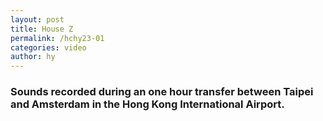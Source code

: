 ```yaml
---
layout: post
title: House Z
permalink: /hchy23-01
categories: video
author: hy
---
```


### Sounds recorded during an one hour transfer between Taipei and Amsterdam in the Hong Kong International Airport.
